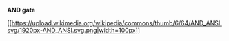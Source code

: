 **AND gate**

[[https://upload.wikimedia.org/wikipedia/commons/thumb/6/64/AND_ANSI.svg/1920px-AND_ANSI.svg.png|width=100px]]